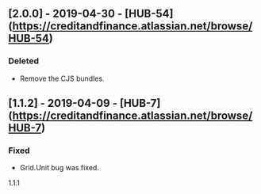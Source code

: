 ## [2.0.0] - 2019-04-30 - [HUB-54] (https://creditandfinance.atlassian.net/browse/HUB-54)
 
### Deleted
- Remove the CJS bundles.

## [1.1.2] - 2019-04-09 - [HUB-7] (https://creditandfinance.atlassian.net/browse/HUB-7)
 
### Fixed
- Grid.Unit bug was fixed.

1.1.1
